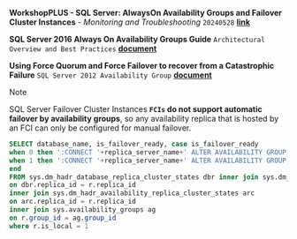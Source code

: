 **WorkshopPLUS - SQL Server: AlwaysOn Availability Groups and Failover Cluster Instances** - *Monitoring and Troubleshooting* `20240528` [**link**](https://mslearningcampus.com/LabSeries/19855)


**SQL Server 2016 Always On Availability Groups Guide** `Architectural Overview and Best Practices` [**document**](https://microsoft.sharepoint.com/:w:/r/teams/CampusIPLibraries/Campus/Community%20Shared%20IP/2017/11/SQL%20Server%202016%20Always%20On%20Availability%20Groups%20Guide_V01.01.docx?d=w7427a596bebf4d8bace052d7944c3841&csf=1&web=1&e=1PDX7t)


**Using Force Quorum and Force Failover to recover from a Catastrophic Failure** `SQL Server 2012 Availability Group` [**document**](https://microsoft.sharepoint.com/:w:/r/teams/CampusIPLibraries/Campus/_layouts/15/Doc.aspx?sourcedoc=%7B7E599E1B-DEDF-4C25-88DE-0860DCA92080%7D&file=Force%20Quorum%20for%20a%20SQL%20Server%202012%20Availability%20Group_new.docx&action=default&mobileredirect=true&DefaultItemOpen=1)

> [!Note]
> SQL Server Failover Cluster Instances **`FCIs` do not support automatic failover by availability groups**, so any availability replica that is hosted by an FCI can only be configured for manual failover.

```sql
SELECT database_name, is_failover_ready, case is_failover_ready 
when 0 then ':CONNECT '+replica_server_name+' ALTER AVAILABILITY GROUP ['+ag.name+'] FORCE_FAILOVER_ALLOW_DATA_LOSS' 
when 1 then ':CONNECT '+replica_server_name+' ALTER AVAILABILITY GROUP ['+ag.name+'] FAILOVER'
end 
FROM sys.dm_hadr_database_replica_cluster_states dbr inner join sys.dm_hadr_availability_replica_states r
on dbr.replica_id = r.replica_id
inner join sys.dm_hadr_availability_replica_cluster_states arc
on arc.replica_id = r.replica_id
inner join sys.availability_groups ag
on r.group_id = ag.group_id
where r.is_local = 1
```
